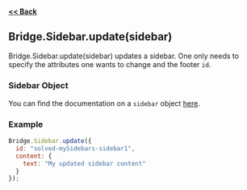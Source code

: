 #### [<< Back](https://github.com/solvedDev/bridge./blob/master/plugins/getting-started.md)
## Bridge.Sidebar.update(sidebar)
Bridge.Sidebar.update(sidebar) updates a sidebar. One only needs to specify the attributes one wants to change and the footer ```id```.

### Sidebar Object
You can find the documentation on a ```sidebar``` object [here](https://github.com/solvedDev/bridge./blob/master/plugins/bridge/sidebar/register.md).

### Example
```javascript
Bridge.Sidebar.update({
  id: "solved-mySidebars-sidebar1",
  content: {
    text: "My updated sidebar content"
  }
});
```
